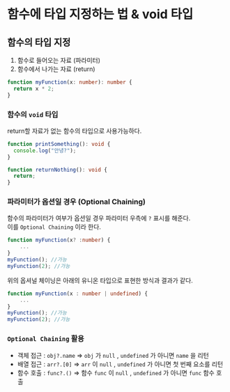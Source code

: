 # 함수에 타입 지정하는 법 & void 타입

## 함수의 타입 지정

1. 함수로 들어오는 자료 (파라미터)
2. 함수에서 나가는 자료 (return)

```ts
function myFunction(x: number): number {
  return x * 2;
}
```

### 함수의 `void` 타입

return할 자료가 없는 함수의 타입으로 사용가능하다.

```ts
function printSomething(): void {
  console.log("안녕?");
}

function returnNothing(): void {
  return;
}
```

### 파라미터가 옵션일 경우 (Optional Chaining)

함수의 파라미터가 여부가 옵션일 경우 파라미터 우측에 `?` 표시를 해준다.  
이를 `Optional Chaining` 이라 한다.

```ts
function myFunction(x? :number) {
    ...
}
myFunction(); //가능
myFunction(2); //가능
```

위의 옵셔널 체이닝은 아래의 유니온 타입으로 표현한 방식과 결과가 같다.

```ts
function myFunction(x : number | undefined) {
    ...
}
myFunction(); //가능
myFunction(2); //가능
```

### `Optional Chaining` 활용

- 객체 접근 : `obj?.name` => `obj` 가 `null` , `undefined` 가 아니면 `name` 을 리턴
- 배열 접근 : `arr?.[0]` => `arr` 이 `null` , `undefined` 가 아니면 첫 번째 요소를 리턴
- 함수 호출 : `func?.()` => 함수 `func` 이 `null` , `undefined` 가 아니면 `func` 함수 호출
